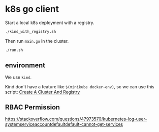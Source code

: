 # k8s go client

Start a local k8s deployment with a registry.

```bash
./kind_with_registry.sh
```

Then run `main.go` in the cluster.

```bash
./run.sh
```

## environment

We use `kind`.

Kind don't have a feature like `$(minikube docker-env)`, so we can use this script:
[Create A Cluster And Registry](https://kind.sigs.k8s.io/docs/user/local-registry/)

## RBAC Permission

https://stackoverflow.com/questions/47973570/kubernetes-log-user-systemserviceaccountdefaultdefault-cannot-get-services
